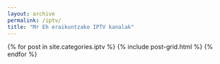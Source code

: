 ```yaml
---
layout: archive
permalink: /iptv/
title: "Mr Eh eraikuntzako IPTV kanalak"
---
```


<div class="tiles">
{% for post in site.categories.iptv %}
  {% include post-grid.html %}
{% endfor %}
</div><!-- /.tiles -->



